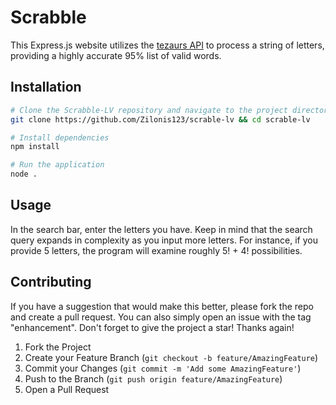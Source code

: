 # Scrabble
This Express.js website utilizes the [tezaurs API](https://tezaurs.lv) to process a string of letters, providing a highly accurate 95% list of valid words.

## Installation
```bash
# Clone the Scrabble-LV repository and navigate to the project directory
git clone https://github.com/Zilonis123/scrable-lv && cd scrable-lv

# Install dependencies
npm install

# Run the application
node .
```

## Usage
In the search bar, enter the letters you have. Keep in mind that the search query expands in complexity as you input more letters. For instance, if you provide 5 letters, the program will examine roughly 5! + 4! possibilities.

## Contributing
If you have a suggestion that would make this better, please fork the repo and create a pull request. You can also simply open an issue with the tag "enhancement".
Don't forget to give the project a star! Thanks again!

1. Fork the Project
2. Create your Feature Branch (`git checkout -b feature/AmazingFeature`)
3. Commit your Changes (`git commit -m 'Add some AmazingFeature'`)
4. Push to the Branch (`git push origin feature/AmazingFeature`)
5. Open a Pull Request